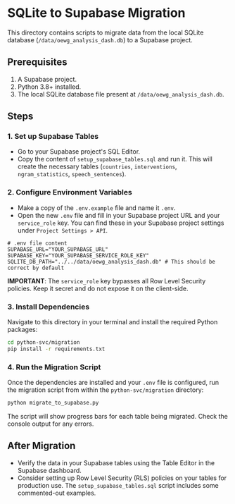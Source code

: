 
# SQLite to Supabase Migration

This directory contains scripts to migrate data from the local SQLite database (`/data/oewg_analysis_dash.db`) to a Supabase project.

## Prerequisites

1.  A Supabase project.
2.  Python 3.8+ installed.
3.  The local SQLite database file present at `/data/oewg_analysis_dash.db`.

## Steps

### 1. Set up Supabase Tables

- Go to your Supabase project's SQL Editor.
- Copy the content of `setup_supabase_tables.sql` and run it. This will create the necessary tables (`countries`, `interventions`, `ngram_statistics`, `speech_sentences`).

### 2. Configure Environment Variables

- Make a copy of the `.env.example` file and name it `.env`.
- Open the new `.env` file and fill in your Supabase project URL and your `service_role` key. You can find these in your Supabase project settings under `Project Settings > API`.

```
# .env file content
SUPABASE_URL="YOUR_SUPABASE_URL"
SUPABASE_KEY="YOUR_SUPABASE_SERVICE_ROLE_KEY"
SQLITE_DB_PATH="../../data/oewg_analysis_dash.db" # This should be correct by default
```

**IMPORTANT**: The `service_role` key bypasses all Row Level Security policies. Keep it secret and do not expose it on the client-side.

### 3. Install Dependencies

Navigate to this directory in your terminal and install the required Python packages:

```bash
cd python-svc/migration
pip install -r requirements.txt
```

### 4. Run the Migration Script

Once the dependencies are installed and your `.env` file is configured, run the migration script from within the `python-svc/migration` directory:

```bash
python migrate_to_supabase.py
```

The script will show progress bars for each table being migrated. Check the console output for any errors.

## After Migration

- Verify the data in your Supabase tables using the Table Editor in the Supabase dashboard.
- Consider setting up Row Level Security (RLS) policies on your tables for production use. The `setup_supabase_tables.sql` script includes some commented-out examples.

